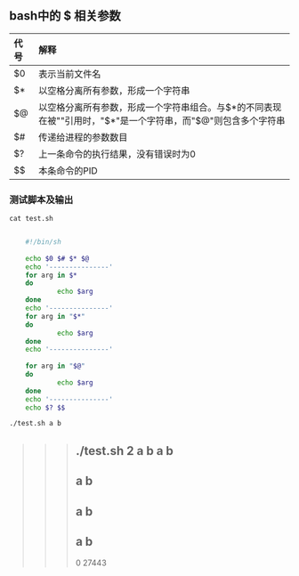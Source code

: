 ## bash中的 $ 相关参数

| 代号    | 解释
| :------| :-----
| $0     | 表示当前文件名
| $*     | 以空格分离所有参数，形成一个字符串
| $@     | 以空格分离所有参数，形成一个字符串组合。与$*的不同表现在被""引用时，"$*"是一个字符串，而"$@"则包含多个字符串
| $#     | 传递给进程的参数数目
| $?     | 上一条命令的执行结果，没有错误时为0
| $$     | 本条命令的PID

### 测试脚本及输出

`cat test.sh`

```sh

    #!/bin/sh
    
    echo $0 $# $* $@
    echo '---------------'
    for arg in $*
    do
            echo $arg
    done
    echo '---------------'
    for arg in "$*"
    do
            echo $arg
    done
    echo '---------------'
    
    for arg in "$@"
    do
            echo $arg
    done
    echo '---------------'
    echo $? $$

```

`./test.sh a b`

>>> ./test.sh 2 a b a b
>>> ---------------
>>> a
>>> b
>>> ---------------
>>> a b
>>> ---------------
>>> a
>>> b
>>> ---------------
>>> 0 27443
